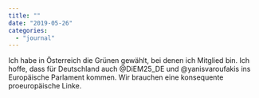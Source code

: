 ```yaml
---
title: ""
date: "2019-05-26"
categories: 
  - "journal"
---
```


Ich habe in Österreich die Grünen gewählt, bei denen ich Mitglied bin. Ich hoffe, dass für Deutschland auch @DiEM25\_DE und @yanisvaroufakis ins Europäische Parlament kommen. Wir brauchen eine konsequente proeuropäische Linke.
